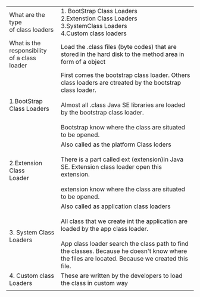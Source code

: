 
|                                                 |                                                                                                                                                                                                                                                                                        |
| ----------------------------------------------- | -------------------------------------------------------------------------------------------------------------------------------------------------------------------------------------------------------------------------------------------------------------------------------------- |
| What are the type <br>of class loaders          | 1. BootStrap Class Loaders<br>2.Extenstion Class Loaders<br>3.SystemClass Loaders<br>4.Custom class loaders                                                                                                                                                                            |
| What is the responsibility<br>of a class loader | Load the .class  files (byte codes) that are stored in the hard disk  to the method area in form of a  object                                                                                                                                                                          |
| 1.BootStrap <br>Class Loaders                   | First comes the bootstrap class loader. Others class loaders are ctreated by the bootstrap class loader.<br><br>Almost all .class Java SE libraries are loaded by the bootstrap class loader.<br><br>Bootstrap know where the class are situated to be opened.                         |
| 2.Extension Class <br>Loader                    | Also called as the platform Class loders<br><br>There is a part called ext (extension)in Java SE. Extension class loader open this extension.<br><br>extension know where the class are situated to be opened.                                                                         |
| 3. System Class Loaders                         | Also called as application class loaders<br><br>All class that we create int the application are loaded by the app class loader.<br><br>App class loader search the class path to find the classes. Because he doesn't know where the files are located. Because we created this file. |
| 4. Custom class Loaders                         | These are written by the developers to load the class in custom way                                                                                                                                                                                                                    |
|                                                 |                                                                                                                                                                                                                                                                                        |
